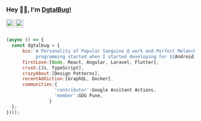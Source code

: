 ### Hey 👋🏽, I'm [DgtalBug!](https://dgtalbug.in) 

<a href="https://github.com/dgtalbug">
  <img align="left" alt="Github" width="22px" src="https://cdn.jsdelivr.net/npm/simple-icons@v3/icons/github.svg" />
</a>
<a href="https://medium.com/@dgtalbug">
  <img align="left" alt="Medium" width="22px" src="https://cdn.jsdelivr.net/npm/simple-icons@v3/icons/medium.svg" />
</a>
<br/>
<br/>
  
```javascript
(async () => {
  const dgtalbug = {
      bio:`A Personality of Popular Sanguine @ work and Perfect Melancholy @ emotions. My Love for 
           programming started when I started developing for ${Android}`,
      firstLove:[Node, React, Angular, Laravel, Flutter],
      crush:[Js, TypeScript],
      crazyAbout:[Design Patterns],
      recentAddiction:[GraphQL, Docker],
      communities:{
                  'contributor':Google Assitant Actions,
                  'member':GDG Pune,
                }
  };
})();
```
